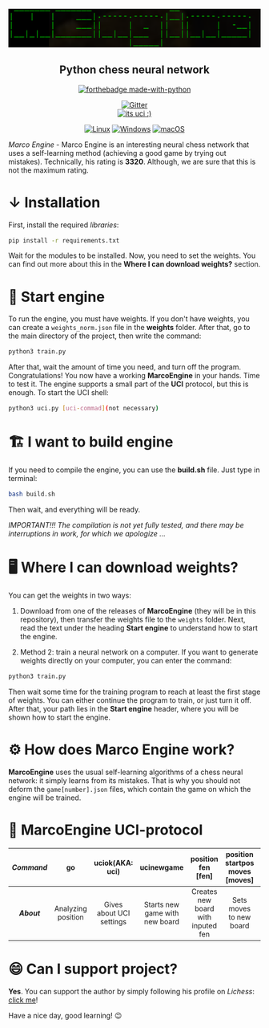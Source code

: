 <div id="marcoengine-logo" align="center">
    <br/>
    <img src="./logo.png" alt="MarcoEngine Logo" width="512"/>
    <h2>Python chess neural network</h2>
</div>

<div id="badges" align="center">
    
[![forthebadge made-with-python](http://ForTheBadge.com/images/badges/made-with-python.svg)](https://www.python.org/)

[![Gitter](https://badges.gitter.im/DroidGame/DroidGame3D.svg)](https://gitter.im/WennMarcoRTX/MarcoEngine?utm_source=badge&utm_medium=badge&utm_campaign=pr-badge&utm_content=body_badge)     
[![its uci :)](https://img.shields.io/badge/UCI-engine-blue.svg)](https://en.wikipedia.org/wiki/Universal_Chess_Interface)

    
[![Linux](https://svgshare.com/i/Zhy.svg)](https://svgshare.com/i/Zhy.svg)
[![Windows](https://svgshare.com/i/ZhY.svg)](https://svgshare.com/i/ZhY.svg)
[![macOS](https://svgshare.com/i/ZjP.svg)](https://svgshare.com/i/ZjP.svg)
    
</div>
    


*Marco Engine* - Marco Engine is an interesting neural chess network that uses a self-learning method (achieving a good game by trying out mistakes). Technically, his rating is **3320**. Although, we are sure that this is not the maximum rating.


# ↓ Installation

First, install the required *libraries*:

```bash
pip install -r requirements.txt
```

Wait for the modules to be installed. Now, you need to set the weights. You can find out more about this in the __Where I can download weights?__ section.

# 🚗 Start engine

To run the engine, you must have weights. If you don't have weights, you can create a `weights_norm.json` file in the __weights__ folder. After that, go to the main directory of the project, then write the command:

```bash
python3 train.py
```

After that, wait the amount of time you need, and turn off the program. Congratulations! You now have a working __MarcoEngine__ in your hands. Time to test it. The engine supports a small part of the __UCI__ protocol, but this is enough. To start the UCI shell:

```bash
python3 uci.py [uci-commad](not necessary)
```

# 🏗️ I want to build engine
If you need to compile the engine, you can use the __build.sh__ file. Just type in terminal:

```bash
bash build.sh
```

Then wait, and everything will be ready.

*IMPORTANT!!! The compilation is not yet fully tested, and there may be interruptions in work, for which we apologize ...*

# 🖥️ Where I can download weights?
You can get the weights in two ways: 
1. Download from one of the releases of __MarcoEngine__ (they will be in this repository), then transfer the weights file to the `weights` folder. Next, read the text under the heading __Start engine__ to understand how to start the engine. 

2. Method 2: train a neural network on a computer. If you want to generate weights directly on your computer, you can enter the command:

```bash
python3 train.py
```

Then wait some time for the training program to reach at least the first stage of weights. You can either continue the program to train, or just turn it off. After that, your path lies in the __Start engine__ header, where you will be shown how to start the engine.

# ⚙️ How does Marco Engine work?

__MarcoEngine__ uses the usual self-learning algorithms of a chess neural network: it simply learns from its mistakes. That is why you should not deform the `game[number].json` files, which contain the game on which the engine will be trained.

# 📝 MarcoEngine UCI-protocol
| ***Command*** | go | uciok(AKA: uci) | ucinewgame | position fen [fen] | position startpos moves [moves] | isready | quit |
| :---: | :---: | :---: | :---: | :---: | :---: | :---: | :---: |
| ***About*** | Analyzing position | Gives about UCI settings | Starts new game with new board | Creates new board with inputed fen | Sets moves to new board | Hey! MEngine, you ready? | Exit from MarcoEngine |


# 😄 Can I support project?

__Yes__. You can support the author by simply following his profile on *Lichess*: [click me](https://lichess.org/@/ProshkaKartoshka)!

Have a nice day, good learning! 😉
